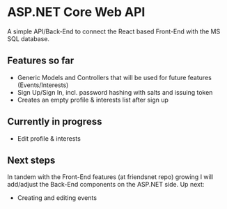 # ASP.NET Core Web API
A simple API/Back-End to connect the React based Front-End with the MS SQL database.

## Features so far
- Generic Models and Controllers that will be used for future features (Events/Interests) 
- Sign Up/Sign In, incl. password hashing with salts and issuing token
- Creates an empty profile & interests list after sign up

## Currently in progress
- Edit profile & interests

## Next steps
In tandem with the Front-End features (at friendsnet repo) growing I will add/adjust the Back-End components on the ASP.NET side.
Up next:
- Creating and editing events
